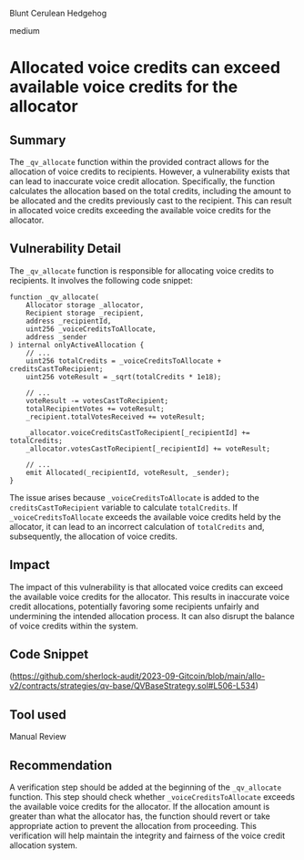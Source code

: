 Blunt Cerulean Hedgehog

medium

# Allocated voice credits can exceed available voice credits for the allocator
## Summary
The `_qv_allocate` function within the provided contract allows for the allocation of voice credits to recipients. However, a vulnerability exists that can lead to inaccurate voice credit allocation. Specifically, the function calculates the allocation based on the total credits, including the amount to be allocated and the credits previously cast to the recipient. This can result in allocated voice credits exceeding the available voice credits for the allocator.
## Vulnerability Detail
The `_qv_allocate` function is responsible for allocating voice credits to recipients. It involves the following code snippet:
```solidity
function _qv_allocate(
    Allocator storage _allocator,
    Recipient storage _recipient,
    address _recipientId,
    uint256 _voiceCreditsToAllocate,
    address _sender
) internal onlyActiveAllocation {
    // ...
    uint256 totalCredits = _voiceCreditsToAllocate + creditsCastToRecipient;
    uint256 voteResult = _sqrt(totalCredits * 1e18);

    // ...
    voteResult -= votesCastToRecipient;
    totalRecipientVotes += voteResult;
    _recipient.totalVotesReceived += voteResult;

    _allocator.voiceCreditsCastToRecipient[_recipientId] += totalCredits;
    _allocator.votesCastToRecipient[_recipientId] += voteResult;

    // ...
    emit Allocated(_recipientId, voteResult, _sender);
}

```
The issue arises because `_voiceCreditsToAllocate` is added to the `creditsCastToRecipient` variable to calculate `totalCredits`. If `_voiceCreditsToAllocate` exceeds the available voice credits held by the allocator, it can lead to an incorrect calculation of `totalCredits` and, subsequently, the allocation of voice credits.
## Impact
The impact of this vulnerability is that allocated voice credits can exceed the available voice credits for the allocator. This results in inaccurate voice credit allocations, potentially favoring some recipients unfairly and undermining the intended allocation process. It can also disrupt the balance of voice credits within the system.
## Code Snippet
(https://github.com/sherlock-audit/2023-09-Gitcoin/blob/main/allo-v2/contracts/strategies/qv-base/QVBaseStrategy.sol#L506-L534)
## Tool used

Manual Review

## Recommendation
A verification step should be added at the beginning of the `_qv_allocate` function. This step should check whether `_voiceCreditsToAllocate` exceeds the available voice credits for the allocator. If the allocation amount is greater than what the allocator has, the function should revert or take appropriate action to prevent the allocation from proceeding. This verification will help maintain the integrity and fairness of the voice credit allocation system.